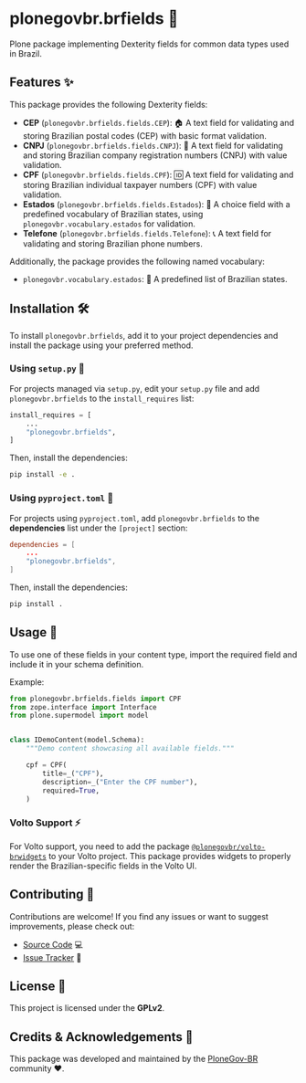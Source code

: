# plonegovbr.brfields 🚀

Plone package implementing Dexterity fields for common data types used in Brazil.

## Features ✨

This package provides the following Dexterity fields:

- **CEP** (`plonegovbr.brfields.fields.CEP`): 🏠 A text field for validating and storing Brazilian postal codes (CEP) with basic format validation.
- **CNPJ** (`plonegovbr.brfields.fields.CNPJ`): 🏢 A text field for validating and storing Brazilian company registration numbers (CNPJ) with value validation.
- **CPF** (`plonegovbr.brfields.fields.CPF`): 🆔 A text field for validating and storing Brazilian individual taxpayer numbers (CPF) with value validation.
- **Estados** (`plonegovbr.brfields.fields.Estados`): 📍 A choice field with a predefined vocabulary of Brazilian states, using `plonegovbr.vocabulary.estados` for validation.
- **Telefone** (`plonegovbr.brfields.fields.Telefone`): 📞 A text field for validating and storing Brazilian phone numbers.

Additionally, the package provides the following named vocabulary:

- `plonegovbr.vocabulary.estados`: 📌 A predefined list of Brazilian states.

## Installation 🛠️

To install `plonegovbr.brfields`, add it to your project dependencies and install the package using your preferred method.

### Using `setup.py` 🐍

For projects managed via `setup.py`, edit your `setup.py` file and add `plonegovbr.brfields` to the `install_requires` list:

````python
install_requires = [
    ...
    "plonegovbr.brfields",
]
````

Then, install the dependencies:

````sh
pip install -e .
````

### Using `pyproject.toml` 📜

For projects using `pyproject.toml`, add `plonegovbr.brfields` to the **dependencies** list under the `[project]` section:

````toml
dependencies = [
    ...
    "plonegovbr.brfields",
]
````

Then, install the dependencies:

````sh
pip install .
````

## Usage 📖

To use one of these fields in your content type, import the required field and include it in your schema definition.

Example:

````python
from plonegovbr.brfields.fields import CPF
from zope.interface import Interface
from plone.supermodel import model


class IDemoContent(model.Schema):
    """Demo content showcasing all available fields."""

    cpf = CPF(
        title=_("CPF"),
        description=_("Enter the CPF number"),
        required=True,
    )
````

### Volto Support ⚡

For Volto support, you need to add the package [`@plonegovbr/volto-brwidgets`](https://github.com/plonegovbr/brfieldsandwidgets/) to your Volto project. This package provides widgets to properly render the Brazilian-specific fields in the Volto UI.


## Contributing 🤝

Contributions are welcome! If you find any issues or want to suggest improvements, please check out:

- [Source Code](https://github.com/plonegovbr/brfieldsandwidgets/) 💻
- [Issue Tracker](https://github.com/plonegovbr/brfieldsandwidgets/issues) 🐛

## License 📜

This project is licensed under the **GPLv2**.

## Credits & Acknowledgements 🙏

This package was developed and maintained by the [PloneGov-BR](https://plone.org.br/gov) community ❤️.
